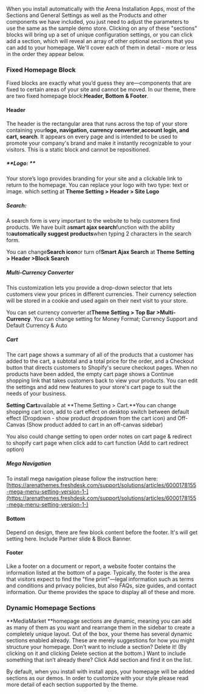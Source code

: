 When you install automatically with the Arena Installation Apps, most of the Sections and  General Settings as well as the Products and other components we have included, you just need to adjust the parameters to use the same as the sample demo store. Clicking on any of these "sections" blocks will bring up a set of unique configuration settings, or you can click add a section, which will reveal an array of other optional sections that you can add to your homepage. We'll cover each of them in detail - more or less in the order they appear below.

### **Fixed Homepage Block**

Fixed blocks are exactly what you’d guess they are—components that are fixed to certain areas of your site and cannot be moved. In our theme, there are two fixed homepage block:**Header, Bottom & Footer**.

#### **Header**

The header is the rectangular area that runs across the top of your store containing your**logo, navigation, currency converter**,**account login, and cart, search**. It appears on every page and is intended to be used to promote your company's brand and make it instantly recognizable to your visitors. This is a static block and cannot be repositioned.

##### **Logo: **

Your store’s logo provides branding for your site and a clickable link to return to the homepage. You can replace your logo with two type: text or image. which setting at **Theme Setting &gt; Header &gt; Site Logo**

##### **Search:**

A search form is very important to the website to help customers find products. We have built a**smart ajax search**function with the ability to**automatically suggest products**when typing 2 characters in the search form.

You can change**Search icon**or turn of**Smart Ajax Search** at **Theme Setting &gt; Header &gt;Block Search**

##### **Multi-Currency Converter**

This customization lets you provide a drop-down selector that lets customers view your prices in different currencies. Their currency selection will be stored in a cookie and used again on their next visit to your store.

You can set currency converter at**Theme Setting &gt; Top Bar &gt;Multi-Currency**. You can change setting for Money Format; Currency Support and Default Currency & Auto

##### **Cart**

The cart page shows a summary of all of the products that a customer has added to the cart, a subtotal and a total price for the order, and a Checkout button that directs customers to Shopify's secure checkout pages. When no products have been added, the empty cart page shows a Continue shopping link that takes customers back to view your products. You can edit the settings and add new features to your store's cart page to suit the needs of your business.

**Setting Cart**available at **Theme Setting &gt; Cart.**You can change shopping cart icon, add to cart effect on desktop switch between default effect \(Dropdown - show product dropdown from the cart icon\) and Off-Canvas \(Show product added to cart in an off-canvas sidebar\)

You also could change  setting to open order notes on cart page & redirect to shopify cart page when click add to cart function \(Add to cart redirect option\)

##### **Mega Navigation**

To install mega navigation please follow the instruction here: [https://arenathemes.freshdesk.com/support/solutions/articles/6000178155-mega-menu-setting-version-1-](https://arenathemes.freshdesk.com/support/solutions/articles/6000178155-mega-menu-setting-version-1-)

#### **Bottom**

Depend on design, there are few block content before the footer. It's will get setting here. Include Partner slide & Block Banner.

#### **Footer**

Like a footer on a document or report, a website footer contains the information listed at the bottom of a page. Typically, the footer is the area that visitors expect to find the "fine print"—legal information such as terms and conditions and privacy policies, but also FAQs, size guides, and contact information. Our theme provides the space to display all of these and more.

### **Dynamic Homepage Sections**

**MediaMarket **homepage sections are dynamic, meaning you can add as many of them as you want and rearrange them in the sidebar to create a completely unique layout. Out of the box, your theme has several dynamic sections enabled already. These are merely suggestions for how you might structure your homepage. Don’t want to include a section? Delete it! \(By clicking on it and clicking Delete section at the bottom.\) Want to include something that isn’t already there? Click Add section and find it on the list.

By default, when you install with install apps, your homepage will be added sections as our demos. In order to customize with your style please read more detail of each section supported by the theme.
